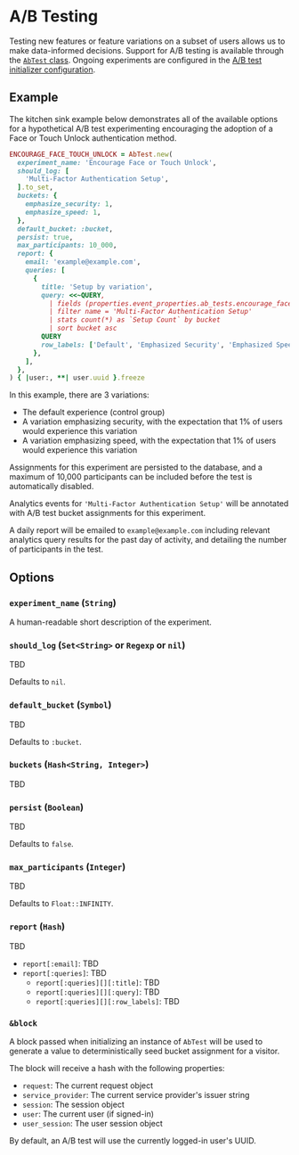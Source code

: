 # A/B Testing

Testing new features or feature variations on a subset of users allows us to make data-informed
decisions. Support for A/B testing is available through the [`AbTest` class][ab-test-class].
Ongoing experiments are configured in the [A/B test initializer configuration][ab-test-configs].

[ab-test-class]: https://github.com/18F/identity-idp/blob/main/lib/ab_test.rb
[ab-test-configs]: https://github.com/18F/identity-idp/blob/main/config/initializers/ab_tests.rb

## Example

The kitchen sink example below demonstrates all of the available options for a hypothetical A/B
test experimenting encouraging the adoption of a Face or Touch Unlock authentication method.

```rb
ENCOURAGE_FACE_TOUCH_UNLOCK = AbTest.new(
  experiment_name: 'Encourage Face or Touch Unlock',
  should_log: [
    'Multi-Factor Authentication Setup',
  ].to_set,
  buckets: {
    emphasize_security: 1,
    emphasize_speed: 1,
  },
  default_bucket: :bucket,
  persist: true,
  max_participants: 10_000,
  report: {
    email: 'example@example.com',
    queries: [
      {
        title: 'Setup by variation',
        query: <<~QUERY,
          | fields (properties.event_properties.ab_tests.encourage_face_touch_unlock.bucket) as bucket
          | filter name = 'Multi-Factor Authentication Setup'
          | stats count(*) as `Setup Count` by bucket
          | sort bucket asc
        QUERY
        row_labels: ['Default', 'Emphasized Security', 'Emphasized Speed'],
      },
    ],
  },
) { |user:, **| user.uuid }.freeze
```

In this example, there are 3 variations:

- The default experience (control group)
- A variation emphasizing security, with the expectation that 1% of users would experience this
  variation
- A variation emphasizing speed, with the expectation that 1% of users would experience this
  variation

Assignments for this experiment are persisted to the database, and a maximum of 10,000 participants
can be included before the test is automatically disabled.

Analytics events for `'Multi-Factor Authentication Setup'` will be annotated with A/B test bucket
assignments for this experiment.

A daily report will be emailed to `example@example.com` including relevant analytics query results
for the past day of activity, and detailing the number of participants in the test.

## Options

### `experiment_name` (`String`)

A human-readable short description of the experiment.

### `should_log` (`Set<String>` or `Regexp` or `nil`)

TBD

Defaults to `nil`.

### `default_bucket` (`Symbol`)

TBD

Defaults to `:bucket`.

### `buckets` (`Hash<String, Integer>`)

TBD

### `persist` (`Boolean`)

TBD

Defaults to `false`.

### `max_participants` (`Integer`)

TBD

Defaults to `Float::INFINITY`.

### `report` (`Hash`)

TBD

- `report[:email]`: TBD
- `report[:queries]`: TBD
   - `report[:queries][][:title]`: TBD
   - `report[:queries][][:query]`: TBD
   - `report[:queries][][:row_labels]`: TBD

### `&block`

A block passed when initializing an instance of `AbTest` will be used to generate a value to
deterministically seed bucket assignment for a visitor.

The block will receive a hash with the following properties:

- `request`: The current request object
- `service_provider`: The current service provider's issuer string
- `session`: The session object
- `user`: The current user (if signed-in)
- `user_session`: The user session object

By default, an A/B test will use the currently logged-in user's UUID.
